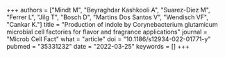 +++
authors = ["Mindt M", "Beyraghdar Kashkooli A", "Suarez-Diez M", "Ferrer L", "Jilg T", "Bosch D", "Martins Dos Santos V", "Wendisch VF", "Cankar K."]
title = "Production of indole by Corynebacterium glutamicum microbial cell factories for flavor and fragrance applications"
journal = "Microb Cell Fact"
what = "article"
doi = "10.1186/s12934-022-01771-y"
pubmed = "35331232"
date = "2022-03-25"
keywords = []
+++

